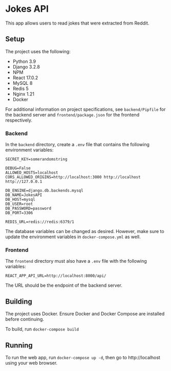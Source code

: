 # Jokes API
This app allows users to read jokes that were extracted from Reddit. 

## Setup
The project uses the following:
- Python 3.9
- Django 3.2.8
- NPM
- React 17.0.2
- MySQL 8
- Redis 5
- Nginx 1.21
- Docker

For additional information on project specifications, see 
```backend/Pipfile``` for the backend server and 
```frontend/package.json``` for the frontend respectively.

### Backend
In the ```backend``` directory, create a ```.env``` file 
that contains the following environment variables:
```
SECRET_KEY=somerandomstring

DEBUG=False
ALLOWED_HOSTS=localhost
CORS_ALLOWED_ORIGINS=http://localhost:3000 http://localhost http://127.0.0.1

DB_ENGINE=django.db.backends.mysql
DB_NAME=JokesAPI
DB_HOST=mysql
DB_USER=root
DB_PASSWORD=password
DB_PORT=3306

REDIS_URL=redis://redis:6379/1
```
The database variables can be changed as desired. 
However, make sure to update the environment variables in 
```docker-compose.yml``` as well.

### Frontend
The ```frontend``` directory must also have a ```.env``` file 
with the following variables:
```
REACT_APP_API_URL=http://localhost:8000/api/
```
The URL should be the endpoint of the backend server.

## Building
The project uses Docker. Ensure Docker and Docker Compose are installed 
before continuing.

To build, run ```docker-compose build```

## Running
To run the web app, run ```docker-compose up -d```, then 
go to http://localhost using your web browser.
